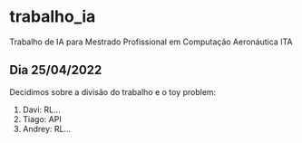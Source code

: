 # trabalho_ia
Trabalho de IA para Mestrado Profissional em Computação Aeronáutica ITA



## Dia 25/04/2022

Decidimos sobre a divisão do trabalho e o toy problem:

 1. Davi: RL...
2. Tiago: API
3. Andrey: RL...
